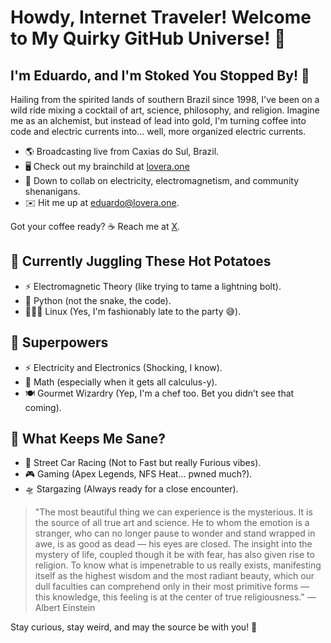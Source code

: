# Howdy, Internet Traveler! Welcome to My Quirky GitHub Universe! 🚀

## I'm Eduardo, and I'm Stoked You Stopped By! 👋

Hailing from the spirited lands of southern Brazil since 1998, I've been on a wild ride mixing a cocktail of art, science, philosophy, and religion. Imagine me as an alchemist, but instead of lead into gold, I'm turning coffee into code and electric currents into... well, more organized electric currents.

- 🌎 Broadcasting live from Caxias do Sul, Brazil.
- 🖥️ Check out my brainchild at [lovera.one](https://lovera.one)
- 🤝 Down to collab on electricity, electromagnetism, and community shenanigans.
- ✉️ Hit me up at eduardo@lovera.one.

Got your coffee ready? ☕ Reach me at [X](https://x.com/lazarottolovera/).

## 🌱 Currently Juggling These Hot Potatoes

- ⚡ Electromagnetic Theory (like trying to tame a lightning bolt).
- 🐍 Python (not the snake, the code).
- 👨🏻‍💻 Linux (Yes, I'm fashionably late to the party 😅).

## 📖 Superpowers

- ⚡ Electricity and Electronics (Shocking, I know).
- 🔢 Math (especially when it gets all calculus-y).
- 🍽 Gourmet Wizardry (Yep, I'm a chef too. Bet you didn’t see that coming).


## 👾 What Keeps Me Sane?

- 🚗 Street Car Racing (Not to Fast but really Furious vibes).
- 🎮 Gaming (Apex Legends, NFS Heat... pwned much?).
- 🛸 Stargazing (Always ready for a close encounter).
  
>"The most beautiful thing we can experience is the mysterious. It is the source of all true art and science. He to whom the emotion is a stranger, who can no longer pause to wonder and stand wrapped in awe, is as good as dead — his eyes are closed. The insight into the mystery of life, coupled though it be with fear, has also given rise to religion. To know what is impenetrable to us really exists, manifesting itself as the highest wisdom and the most radiant beauty, which our dull faculties can comprehend only in their most primitive forms — this knowledge, this feeling is at the center of true religiousness." — Albert Einstein

Stay curious, stay weird, and may the source be with you! 🌟

